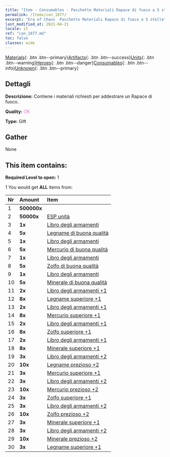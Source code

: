 ```yaml
---
title: "Item - Consumables - Pacchetto Materiali Rapace di fuoco a 5 stelle"
permalink: /Items/con_1877/
excerpt: "Era of Chaos  Pacchetto Materiali Rapace di fuoco a 5 stelle"
last_modified_at: 2021-04-21
locale: it
ref: "con_1877.md"
toc: false
classes: wide
---
```

 [Materials](/it/Items/){: .btn .btn--primary}[Artifacts](/it/Items/Artifacts/){: .btn .btn--success}[Units](/it/Items/Units/){: .btn .btn--warning}[Heroes](/it/Items/Heroes/){: .btn .btn--danger}[Consumables](/it/Items/Consumables/){: .btn .btn--info}[Unknown](/it/Items/Unknown/){: .btn .btn--primary}

## Dettagli
 **Descrizione:** Contiene i materiali richiesti per addestrare un Rapace di fuoco.

 **Quality:** <span style="color: #DA70D6">OK</span>

 **Type:** Gift

## Gather

  None

## This item contains:

 **Required Level to open:** 1

 1 You would get **ALL** items  from:

  | Nr | Amount |     Item    |
  |:---|:-------|:------------|
  | 1 |  **500000x** | <i class="fas fa-coins"/> |  | 
  | 2 |  **50000x** | [ESP unità](/it/Items/con_902/) |  | 
  | 3 |  **1x** | [Libro degli armamenti](/it/Items/mat_18/) |  | 
  | 4 |  **5x** | [Legname di buona qualità](/it/Items/mat_13/) |  | 
  | 5 |  **1x** | [Libro degli armamenti](/it/Items/mat_18/) |  | 
  | 6 |  **5x** | [Mercurio di buona qualità](/it/Items/mat_14/) |  | 
  | 7 |  **1x** | [Libro degli armamenti](/it/Items/mat_18/) |  | 
  | 8 |  **5x** | [Zolfo di buona qualità](/it/Items/mat_15/) |  | 
  | 9 |  **1x** | [Libro degli armamenti](/it/Items/mat_18/) |  | 
  | 10 |  **5x** | [Minerale di buona qualità](/it/Items/mat_12/) |  | 
  | 11 |  **2x** | [Libro degli armamenti +1](/it/Items/mat_25/) |  | 
  | 12 |  **8x** | [Legname superiore +1](/it/Items/mat_20/) |  | 
  | 13 |  **2x** | [Libro degli armamenti +1](/it/Items/mat_25/) |  | 
  | 14 |  **8x** | [Mercurio superiore +1](/it/Items/mat_21/) |  | 
  | 15 |  **2x** | [Libro degli armamenti +1](/it/Items/mat_25/) |  | 
  | 16 |  **8x** | [Zolfo superiore +1](/it/Items/mat_22/) |  | 
  | 17 |  **2x** | [Libro degli armamenti +1](/it/Items/mat_25/) |  | 
  | 18 |  **8x** | [Minerale superiore +1](/it/Items/mat_19/) |  | 
  | 19 |  **3x** | [Libro degli armamenti +2](/it/Items/mat_32/) |  | 
  | 20 |  **10x** | [Legname prezioso +2](/it/Items/mat_27/) |  | 
  | 21 |  **3x** | [Mercurio superiore +1](/it/Items/mat_21/) |  | 
  | 22 |  **3x** | [Libro degli armamenti +2](/it/Items/mat_32/) |  | 
  | 23 |  **10x** | [Mercurio prezioso +2](/it/Items/mat_28/) |  | 
  | 24 |  **3x** | [Zolfo superiore +1](/it/Items/mat_22/) |  | 
  | 25 |  **3x** | [Libro degli armamenti +2](/it/Items/mat_32/) |  | 
  | 26 |  **10x** | [Zolfo prezioso +2](/it/Items/mat_29/) |  | 
  | 27 |  **3x** | [Minerale superiore +1](/it/Items/mat_19/) |  | 
  | 28 |  **3x** | [Libro degli armamenti +2](/it/Items/mat_32/) |  | 
  | 29 |  **10x** | [Minerale prezioso +2](/it/Items/mat_26/) |  | 
  | 30 |  **3x** | [Legname superiore +1](/it/Items/mat_20/) |  | 
